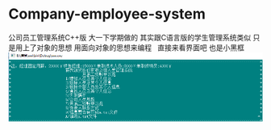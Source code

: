 # Company-employee-system
公司员工管理系统C++版
大一下学期做的 其实跟C语言版的学生管理系统类似 只是用上了对象的思想 用面向对象的思想来编程  
直接来看界面吧 也是小黑框
![haha](https://github.com/jjc123/Company-employee-system/blob/master/image/index.png?raw=true)
